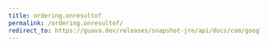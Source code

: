 ```yaml
---
title: ordering.onresultof
permalink: /ordering.onresultof/
redirect_to: https://guava.dev/releases/snapshot-jre/api/docs/com/google/common/collect/Ordering.html#onResultOf-com.google.common.base.Function-
---
```

